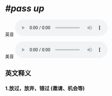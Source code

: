 # ***\#pass up*** 
英音
<audio src="./media/pass up1_AAC.aac" controls="controls"></audio>

美音
<audio src="./media/pass up2_AAC.aac" controls="controls"></audio>



  

英文释义
---
### 1.**放过，放弃，错过 (邀请、机会等)**  


